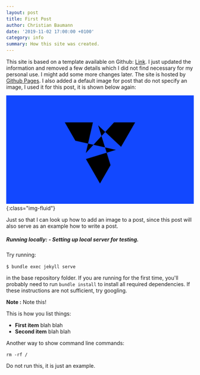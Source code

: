 ```yaml
---
layout: post
title: First Post
author: Christian Baumann
date: '2019-11-02 17:00:00 +0100'
category: info
summary: How this site was created.
---
```


This site is based on a template available on Github: [Link](https://github.com/sujaykundu777/devlopr-jekyll).
I just updated the information and removed a few details which I did not find necessary for
my personal use. I might add some more changes later. The site is hosted by 
[Github Pages](https://pages.github.com/).
I also added a default image for post that do not specify an image, 
I used it for this post, it is shown below again:

![Default post image](/assets/img/posts/default_post.png){:class="img-fluid"}

Just so that I can look up how to add an image to a post, 
since this post will also serve as an example how to write a post.

##### **Running locally:** - Setting up local server for testing.

Try running:

`$ bundle exec jekyll serve`

in the base repository folder. If you are running for the first time,
you'll probably need to run `bundle install`
to install all required dependencies. If these instructions 
are not sufficient, try googling.

**Note :**
Note this!

This is how you list things:
- **First item** blah blah
- **Second item** blah blah

Another way to show command line commands:
```
rm -rf /
```
Do not run this, it is just an example.
